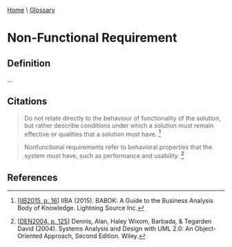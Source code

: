 [Home](../../index.html) \ [Glossary](glossary.html)

# Non-Functional Requirement

## Definition

...  

## Citations

> Do not relate directly to the behaviour of functionality of the solution, but rather describe conditions under which a solution must remain effective or qualities that a solution must have. [^1]

> Nonfunctional requirements refer to behavioral properties that the system must have, such as performance and usability. [^2]  

## References

[^1]: [[IIB2015, p. 16](../references/books/Babok-A-Guide-to-the-Business-Analysis-Body-of-Knowledge.html)] IIBA (2015). BABOK: A Guide to the Business Analysis Body of Knowledge. Lightning Source Inc.

[^2]: [[DEN2004, p. 125](../references/books/Systems-Analysis-and-Design-with-UML-Version-2-0-An-Object-Oriented-Approach.html)] Dennis, Alan, Haley Wixom, Barbada, & Tegarden David (2004). Systems Analysis and Design with UML 2.0: An Object-Oriented Approach, Second Edition. Wiley.  